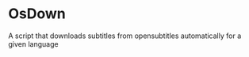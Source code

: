 OsDown
======

A script that downloads subtitles from opensubtitles automatically for a given language
